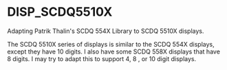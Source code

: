 DISP_SCDQ5510X
==============

Adapting Patrik Thalin's SCDQ 554X Library to SCDQ 5510X displays.

The SCDQ 5510X series of displays is similar to the SCDQ 554X displays, except they have 10 digits. 
I also have some SCDQ 558X displays that have 8 digits. I may try to adapt this to support 4, 8 , or 10 digit displays. 



